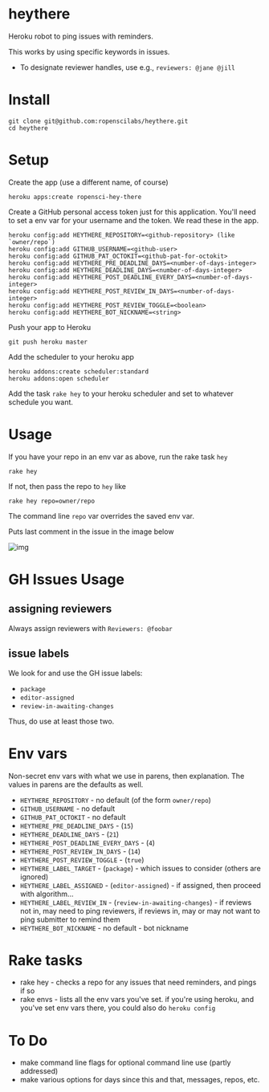 heythere
========

Heroku robot to ping issues with reminders.

This works by using specific keywords in issues.

* To designate reviewer handles, use e.g., `reviewers: @jane @jill`

Install
=====

```
git clone git@github.com:ropenscilabs/heythere.git
cd heythere
```

Setup
=====

Create the app (use a different name, of course)

```
heroku apps:create ropensci-hey-there
```

Create a GitHub personal access token just for this application. You'll need to set a env var for your username and the token. We read these in the app.

```
heroku config:add HEYTHERE_REPOSITORY=<github-repository> (like `owner/repo`)
heroku config:add GITHUB_USERNAME=<github-user>
heroku config:add GITHUB_PAT_OCTOKIT=<github-pat-for-octokit>
heroku config:add HEYTHERE_PRE_DEADLINE_DAYS=<number-of-days-integer>
heroku config:add HEYTHERE_DEADLINE_DAYS=<number-of-days-integer>
heroku config:add HEYTHERE_POST_DEADLINE_EVERY_DAYS=<number-of-days-integer>
heroku config:add HEYTHERE_POST_REVIEW_IN_DAYS=<number-of-days-integer>
heroku config:add HEYTHERE_POST_REVIEW_TOGGLE=<boolean>
heroku config:add HEYTHERE_BOT_NICKNAME=<string>
```

Push your app to Heroku

```
git push heroku master
```

Add the scheduler to your heroku app

```
heroku addons:create scheduler:standard
heroku addons:open scheduler
```

Add the task ```rake hey``` to your heroku scheduler and set to whatever schedule you want.


Usage
=====

If you have your repo in an env var as above, run the rake task `hey`

```
rake hey
```

If not, then pass the repo to `hey` like

```
rake hey repo=owner/repo
```

The command line `repo` var overrides the saved env var.

Puts last comment in the issue in the image below

![img](http://f.cl.ly/items/2P363L3U1L262E023b10/Screen%20Shot%202015-12-21%20at%2011.30.11%20AM.png)

GH Issues Usage
===================

## assigning reviewers

Always assign reviewers with `Reviewers: @foobar`

## issue labels

We look for and use the GH issue labels:

* `package`
* `editor-assigned`
* `review-in-awaiting-changes`

Thus, do use at least those two.

Env vars
========

Non-secret env vars with what we use in parens, then explanation. The values in parens are the defaults as well.

* `HEYTHERE_REPOSITORY` - no default (of the form `owner/repo`)
* `GITHUB_USERNAME` - no default
* `GITHUB_PAT_OCTOKIT` - no default
* `HEYTHERE_PRE_DEADLINE_DAYS` - (`15`)
* `HEYTHERE_DEADLINE_DAYS` - (`21`)
* `HEYTHERE_POST_DEADLINE_EVERY_DAYS` - (`4`)
* `HEYTHERE_POST_REVIEW_IN_DAYS` - (`14`)
* `HEYTHERE_POST_REVIEW_TOGGLE` - (`true`)
* `HEYTHERE_LABEL_TARGET` - (`package`) - which issues to consider (others are ignored)
* `HEYTHERE_LABEL_ASSIGNED` - (`editor-assigned`) - if assigned, then proceed with algorithm...
* `HEYTHERE_LABEL_REVIEW_IN` - (`review-in-awaiting-changes`) - if reviews not in, may need to ping reviewers, if reviews in, may or may not want to ping submitter to remind them
* `HEYTHERE_BOT_NICKNAME` - no default - bot nickname

Rake tasks
==========

* rake hey - checks a repo for any issues that need reminders, and pings if so
* rake envs - lists all the env vars you've set. if you're using heroku, and you've set env vars there, you could also do `heroku config`

To Do
=====

* make command line flags for optional command line use (partly addressed)
* make various options for days since this and that, messages, repos, etc.
